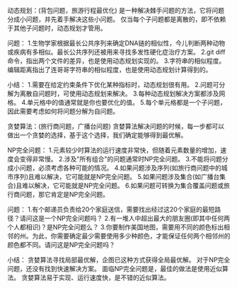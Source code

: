 动态规划：(背包问题，旅游行程最优化)
是一种解决棘手问题的方法，它将问题分成小问题，并先着手解决这些小问题。
仅当每个子问题都是离散的，即不依赖于其他子问题时，动态规划才管用。

问题：
1.生物学家根据最长公共序列来确定DNA链的相似性，今儿判断两种动物或疾病有多相似。最长公共序列还被用来寻找多发性硬化症治疗方案。
2.git diff命令，指出两个文件的差异，也是使用动态规划实现的。
3.字符串的相似程度。编辑距离指出了连哥哥字符串的相似程度，也是使用动态规划计算得到的。

小结：
1.需要在给定约束条件下优化某种指标时，动态规划很有用。
2.问题可分解为离散自问题时，可使用动态规划来解决。
3.每种动态规划解决方案都涉及网格。
4.单元格中的值通常就是你也要优化的值。
5.每个单元格都是一个子问题，因此需要考虑如何将问题分解为自问题。



贪婪算法：(旅行商问题，广播台问题)
贪婪算法解决问题的时候，每一步都可以做出一个贪婪的选择，基于这个选择，我们确定能够得到最优解。

NP完全问题：
1.元素较少时算法的运行速度非常快，但随着元素数量的增加，速度会变得非常慢。
2.涉及"所有组合"的问题通常时NP完全问题。
3.不能将问题分成小问题，必须考虑各种可能的情况。
4.如果问题涉及序列(如旅行商问题中的城市序列)且难以解决，它可能就是NP完全问题。
5.如果问题涉及集合(如广播台集合)且难以解决，它可能就是NP完全问题。
6.如果问题可转换为集合覆盖问题或旅行商问题，那它肯定是NP完全问题。

问题：
1.有个邮递员负责给20个家庭送信，需要找出经过这20个家庭的最短路径？请问这是一个NP完全问题吗？
2.有一堆人中超出最大的朋友圈(即其中任何两个人都相识)？是NP完全问题么？
3.你要制作美国地图，需要用不同的颜色标出相邻的州。为此，你需要确定最少需要使用多少种颜色，才能保证任何两个相邻州的颜色都不同。请问这是NP完全问题吗？

小结：
贪婪算法寻找局部最优解，企图已这种方式获得全局最优解。
对于NP完全问题，还没有找到快速解决方案。
面临NP完全问题是，最佳的做法是使用近似算法。
贪婪算法易于实现、运行速度快，是不错的近似算法。


